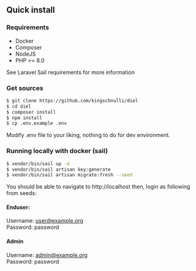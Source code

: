 ## Quick install

### Requirements

* Docker
* Composer
* NodeJS
* PHP >= 8.0

See Laravel Sail requirements for more information

### Get sources

``` bash
$ git clone https://github.com/kingschnulli/diel
$ cd diel
$ composer install
$ npm install
$ cp .env.example .env
```

Modify .env file to your liking, nothing to do for dev environment.

### Running locally with docker (sail)

``` bash
$ vendor/bin/sail up -d
$ vendor/bin/sail artisan key:generate
$ vendor/bin/sail artisan migrate:fresh --seed
```

You should be able to navigate to http://localhost then, login as following from seeds:

#### Enduser:

Username: user@example.org <br/>
Password: password

#### Admin

Username: admin@example.org <br/>
Password: password
